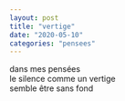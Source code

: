 ```yaml
---
layout: post
title: "vertige"
date: "2020-05-10"
categories: "pensees"
---
```


dans mes pensées  
le silence comme un vertige  
semble être sans fond
